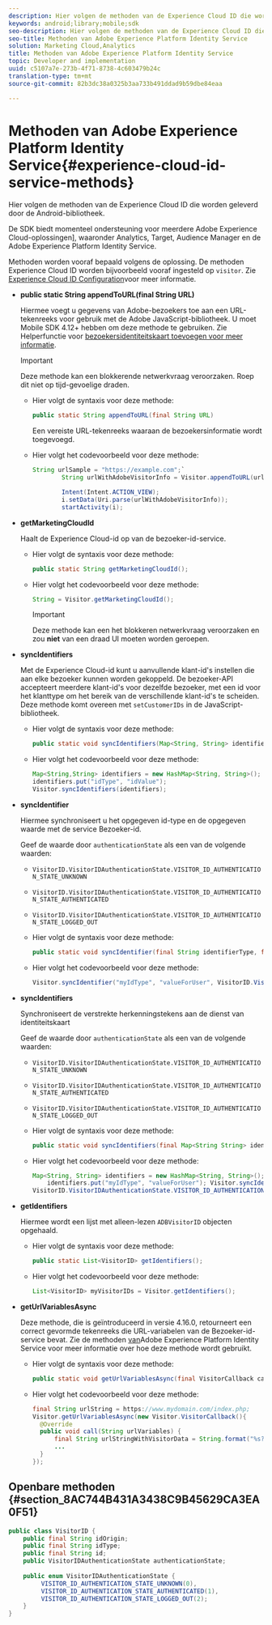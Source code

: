 ```yaml
---
description: Hier volgen de methoden van de Experience Cloud ID die worden geleverd door de Android-bibliotheek.
keywords: android;library;mobile;sdk
seo-description: Hier volgen de methoden van de Experience Cloud ID die worden geleverd door de Android-bibliotheek.
seo-title: Methoden van Adobe Experience Platform Identity Service
solution: Marketing Cloud,Analytics
title: Methoden van Adobe Experience Platform Identity Service
topic: Developer and implementation
uuid: c5107a7e-273b-4f71-8738-4c603479b24c
translation-type: tm+mt
source-git-commit: 82b3dc38a0325b3aa733b491ddad9b59dbe84eaa

---
```



# Methoden van Adobe Experience Platform Identity Service{#experience-cloud-id-service-methods}

Hier volgen de methoden van de Experience Cloud ID die worden geleverd door de Android-bibliotheek.

De SDK biedt momenteel ondersteuning voor meerdere Adobe Experience Cloud-oplossingen], waaronder Analytics, Target, Audience Manager en de Adobe Experience Platform Identity Service.

Methoden worden vooraf bepaald volgens de oplossing. De methoden Experience Cloud ID worden bijvoorbeeld vooraf ingesteld op `visitor`. Zie [Experience Cloud ID Configuration](/help/android/c-marketing-cloud/mcvid.md)voor meer informatie.

* **public static String appendToURL(final String URL)**

   Hiermee voegt u gegevens van Adobe-bezoekers toe aan een URL-tekenreeks voor gebruik met de Adobe JavaScript-bibliotheek. U moet Mobile SDK 4.12+ hebben om deze methode te gebruiken. Zie Helperfunctie voor [bezoekersidentiteitskaart toevoegen voor meer informatie](https://docs.adobe.com/content/help/en/id-service/using/id-service-api/methods/appendvisitorid.html).

   >[!IMPORTANT]
   >
   >Deze methode kan een blokkerende netwerkvraag veroorzaken. Roep dit niet op tijd-gevoelige draden.

   * Hier volgt de syntaxis voor deze methode:

      ```java
      public static String appendToURL(final String URL) 
      ```

      Een vereiste URL-tekenreeks waaraan de bezoekersinformatie wordt toegevoegd.

   * Hier volgt het codevoorbeeld voor deze methode:

      ```java
      String urlSample = "https://example.com";`
              String urlWithAdobeVisitorInfo = Visitor.appendToURL(urlSample);
      
              Intent(Intent.ACTION_VIEW);
              i.setData(Uri.parse(urlWithAdobeVisitorInfo));
              startActivity(i);
      ```

* **getMarketingCloudId**

   Haalt de Experience Cloud-id op van de bezoeker-id-service.

   * Hier volgt de syntaxis voor deze methode:

      ```java
      public static String getMarketingCloudId(); 
      ```

   * Hier volgt het codevoorbeeld voor deze methode:

      ```java
      String = Visitor.getMarketingCloudId();
      ```

      >[!IMPORTANT]
      >
      >Deze methode kan een het blokkeren netwerkvraag veroorzaken en zou **niet** van een draad UI moeten worden geroepen.

* **syncIdentifiers**

   Met de Experience Cloud-id kunt u aanvullende klant-id&#39;s instellen die aan elke bezoeker kunnen worden gekoppeld. De bezoeker-API accepteert meerdere klant-id&#39;s voor dezelfde bezoeker, met een id voor het klanttype om het bereik van de verschillende klant-id&#39;s te scheiden. Deze methode komt overeen met `setCustomerIDs` in de JavaScript-bibliotheek.

   * Hier volgt de syntaxis voor deze methode:

      ```java
      public static void syncIdentifiers(Map<String, String> identifiers); 
      ```

   * Hier volgt het codevoorbeeld voor deze methode:

      ```java
      Map<String,String> identifiers = new HashMap<String, String>();
      identifiers.put("idType", "idValue");
      Visitor.syncIdentifiers(identifiers);
      ```

* **syncIdentifier**

   Hiermee synchroniseert u het opgegeven id-type en de opgegeven waarde met de service Bezoeker-id.

   Geef de waarde door `authenticationState` als een van de volgende waarden:

   * `VisitorID.VisitorIDAuthenticationState.VISITOR_ID_AUTHENTICATION_STATE_UNKNOWN`
   * `VisitorID.VisitorIDAuthenticationState.VISITOR_ID_AUTHENTICATION_STATE_AUTHENTICATED`
   * `VisitorID.VisitorIDAuthenticationState.VISITOR_ID_AUTHENTICATION_STATE_LOGGED_OUT`

   * Hier volgt de syntaxis voor deze methode:

      ```java
      public static void syncIdentifier(final String identifierType, final String identifier, final VisitorID.VisitorIDAuthenticationState authenticationState);
      ```

   * Hier volgt het codevoorbeeld voor deze methode:

      ```java
      Visitor.syncIdentifier("myIdType", "valueForUser", VisitorID.VisitorIDAuthenticationState.VISITOR_ID_AUTHENTICATION_STATE_LOGGED_OUT);
      ```

* **syncIdentifiers**

   Synchroniseert de verstrekte herkenningstekens aan de dienst van identiteitskaart

   Geef de waarde door `authenticationState` als een van de volgende waarden:
   * `VisitorID.VisitorIDAuthenticationState.VISITOR_ID_AUTHENTICATION_STATE_UNKNOWN`
   * `VisitorID.VisitorIDAuthenticationState.VISITOR_ID_AUTHENTICATION_STATE_AUTHENTICATED`
   * `VisitorID.VisitorIDAuthenticationState.VISITOR_ID_AUTHENTICATION_STATE_LOGGED_OUT`

   * Hier volgt de syntaxis voor deze methode:

      ```java
      public static void syncIdentifiers(final Map<String String> identifiers, final VisitorID.VisitorIDAuthenticationState authenticationState);
      ```

   * Hier volgt het codevoorbeeld voor deze methode:

      ```java
      Map<String, String> identifiers = new HashMap<String, String>();
          identifiers.put("myIdType", "valueForUser"); Visitor.syncIdentifiers(identifiers,
      VisitorID.VisitorIDAuthenticationState.VISITOR_ID_AUTHENTICATION_STATE_AUTHENTICATED); 
      ```

* **getIdentifiers**

   Hiermee wordt een lijst met alleen-lezen `ADBVisitorID` objecten opgehaald.

   * Hier volgt de syntaxis voor deze methode:

      ```java
      public static List<VisitorID> getIdentifiers(); 
      ```

   * Hier volgt het codevoorbeeld voor deze methode:

      ```java
      List<VisitorID> myVisitorIDs = Visitor.getIdentifiers(); 
      ```

* **getUrlVariablesAsync**

   Deze methode, die is geïntroduceerd in versie 4.16.0, retourneert een correct gevormde tekenreeks die URL-variabelen van de Bezoeker-id-service bevat. Zie de methoden [van](/help/android/reference/hybrid-app.md)Adobe Experience Platform Identity Service voor meer informatie over hoe deze methode wordt gebruikt.

   * Hier volgt de syntaxis voor deze methode:

      ```java
      public static void getUrlVariablesAsync(final VisitorCallback callback);
      ```

   * Hier volgt het codevoorbeeld voor deze methode:

      ```java
      final String urlString = https://www.mydomain.com/index.php; 
      Visitor.getUrlVariablesAsync(new Visitor.VisitorCallback(){ 
        @Override 
        public void call(String urlVariables) { 
            final String urlStringWithVisitorData = String.format("%s?%s", urlString, urlVariables); 
            ...
        } 
      });
      ```

## Openbare methoden {#section_8AC744B431A3438C9B45629CA3EA0F51}

```java
public class VisitorID { 
    public final String idOrigin; 
    public final String idType; 
    public final String id; 
    public VisitorIDAuthenticationState authenticationState; 
 
    public enum VisitorIDAuthenticationState { 
         VISITOR_ID_AUTHENTICATION_STATE_UNKNOWN(0), 
         VISITOR_ID_AUTHENTICATION_STATE_AUTHENTICATED(1), 
         VISITOR_ID_AUTHENTICATION_STATE_LOGGED_OUT(2); 
    } 
}
```
